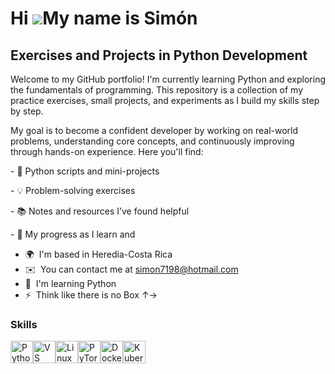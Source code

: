 Hi ![](https://user-images.githubusercontent.com/18350557/176309783-0785949b-9127-417c-8b55-ab5a4333674e.gif)My name is Simón
=============================================================================================================================

Exercises and Projects in Python Development
--------------------------------------------

Welcome to my GitHub portfolio! I'm currently learning Python and exploring the fundamentals of programming. This repository is a collection of my practice exercises, small projects, and experiments as I build my skills step by step.

My goal is to become a confident developer by working on real-world problems, understanding core concepts, and continuously improving through hands-on experience. Here you'll find:

\- 🐍 Python scripts and mini-projects

\- 💡 Problem-solving exercises

\- 📚 Notes and resources I’ve found helpful

\- 🚀 My progress as I learn and

* 🌍  I'm based in Heredia-Costa Rica
* ✉️  You can contact me at [simon7198@hotmail.com](mailto:simon7198@hotmail.com)
* 🧠  I'm learning Python
* ⚡  Think like there is no Box ↑→

### Skills


<p align="left">
<a href="https://www.python.org/" target="_blank" rel="noreferrer"><img src="https://raw.githubusercontent.com/danielcranney/readme-generator/main/public/icons/skills/python-colored.svg" width="36" height="36" alt="Python" title="Python"/></a><a href="https://code.visualstudio.com/" target="_blank" rel="noreferrer"><img src="https://raw.githubusercontent.com/danielcranney/readme-generator/main/public/icons/skills/visualstudiocode-colored.svg" width="36" height="36" alt="VS Code" title="VS Code"/></a><a href="https://www.linux.org" target="_blank" rel="noreferrer"><img src="https://raw.githubusercontent.com/danielcranney/readme-generator/main/public/icons/skills/linux-colored.svg" width="36" height="36" alt="Linux" title="Linux"/></a><a href="https://pytorch.org/" target="_blank" rel="noreferrer"><img src="https://raw.githubusercontent.com/danielcranney/readme-generator/main/public/icons/skills/pytorch-colored.svg" width="36" height="36" alt="PyTorch" title="PyTorch"/></a><a href="https://www.docker.com/" target="_blank" rel="noreferrer"><img src="https://raw.githubusercontent.com/danielcranney/readme-generator/main/public/icons/skills/docker-colored.svg" width="36" height="36" alt="Docker" title="Docker"/></a><a href="https://kubernetes.io/" target="_blank" rel="noreferrer"><img src="https://raw.githubusercontent.com/danielcranney/readme-generator/main/public/icons/skills/kubernetes-colored.svg" width="36" height="36" alt="Kubernetes" title="Kubernetes"/></a>
</p>
